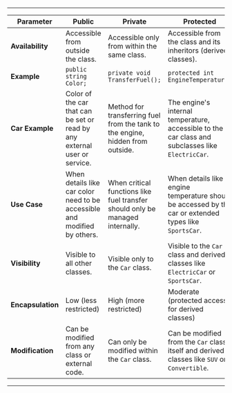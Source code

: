 


___

| **Parameter**   | **Public**                                  | **Private**                                    | **Protected**                                  |
|-----------------|---------------------------------------------|------------------------------------------------|------------------------------------------------|
| **Availability**| Accessible from outside the class.          | Accessible only from within the same class.    | Accessible from the class and its inheritors (derived classes). |
| **Example**     | `public string Color;`                      | `private void TransferFuel();`                 | `protected int EngineTemperature;`             |
| **Car Example** | Color of the car that can be set or read by any external user or service. | Method for transferring fuel from the tank to the engine, hidden from outside. | The engine's internal temperature, accessible to the car class and subclasses like `ElectricCar`. |
| **Use Case**    | When details like car color need to be accessible and modified by others. | When critical functions like fuel transfer should only be managed internally. | When details like engine temperature should be accessed by the car or extended types like `SportsCar`. |
| **Visibility**  | Visible to all other classes.               | Visible only to the `Car` class.               | Visible to the `Car` class and derived classes like `ElectricCar` or `SportsCar`. |
| **Encapsulation** | Low (less restricted)                     | High (more restricted)                          | Moderate (protected access for derived classes) |
| **Modification** | Can be modified from any class or external code. | Can only be modified within the `Car` class. | Can be modified from the `Car` class itself and derived classes like `SUV` or `Convertible`. |




___